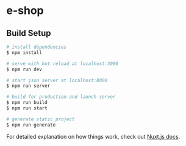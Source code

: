 # e-shop

## Build Setup

```bash
# install dependencies
$ npm install

# serve with hot reload at localhost:3000
$ npm run dev

# start json server at localhost:8000
$ npm run server

# build for production and launch server
$ npm run build
$ npm run start

# generate static project
$ npm run generate
```

For detailed explanation on how things work, check out [Nuxt.js docs](https://nuxtjs.org).
